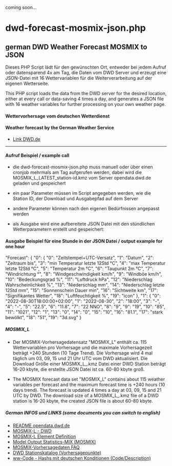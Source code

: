 coming soon...

# dwd-forecast-mosmix-json.php
## german DWD Weather Forecast MOSMIX to JSON

Dieses PHP Script lädt für den gewünschten Ort, entweder bei jedem Aufruf oder datensparend 4x am Tag, die Daten vom DWD Server und erzeugt eine JSON-Datei mit 16 Wettervariablen für die Weiterverarbeitung auf der eigenen Wetterseite.

This PHP script loads the data from the DWD server for the desired location, either at every call or data-saving 4 times a day, and generates a JSON file with 16 weather variables for further processing on your own weather page.

#### Wettervorhersage vom deutschen Wetterdienst
#### Weather forecast by the German Weather Service
- [Link DWD.de](https://www.dwd.de/)

---

#### Aufruf Beispiel / example call

- die dwd-forecast-mosmix-json.php muss manuell oder über einen cronjob mehrmals am Tag aufgerufen werden, dabei wird die MOSMIX_L_LATEST_station-id.kmz vom Server opendata.dwd.de geladen und gespeichert

- ein paar Parameter müssen im Script angegeben werden, wie die Station ID, der Download und Ausgabepfad auf dem Server
- andere Parameter können nach den eigenen Bedürfnissen angepasst werden

- als Ausgabe wird eine aufbereitete JSON Datei mit den stündlichen Wetterparametern erstellt und gespeichert:


#### Ausgabe Beispiel für eine Stunde in der JSON Datei / output example for one hour

"Forecast": {
 "0": {
      "0": "Zeitstempel+UTC-Versatz",
      "1": "Datum",
      "2": "Zeitraum bis",
      "3": "min Temperatur letzte 12Std °C",
      "4": "max Temperatur letzte 12Std °C",
      "5": "Temperatur 2m °C",
      "6": "Taupunkt 2m °C",
      "7": "Windrichtung °",
      "8": "Windgeschwindigkeit km/h",
      "9": "Windböe km/h",
      "10": "Bedeckungsgrad %",
      "11": "Luftdruck hPa",
      "12": "Niederschlag Wahrscheinlichkeit %",
      "13": "Niederschlag mm",
      "14": "Niederschlag letzte 12Std mm",
      "15": "Sonnenschein Dauer min",
      "16": "Sichtweite km",
      "17": "Signifikantes Wetter",
      "18": "Luftfeuchtigkeit %",
      "19": "icon"
    },
"1": {
      "0": "2022-08-30T18:00:00+02:00",
      "1": "2022-08-30",
      "2": "18:00",
      "3": "-",
      "4": "-",
      "5": "22.5",
      "6": "11.8",
      "7": "22 NNO",
      "8": "9",
      "9": "19",
      "10": "85",
      "11": "1021",
      "12": "1",
      "13": "0",
      "14": "0",
      "15": "10",
      "16": "81.1",
      "17": "stark bewölkt",
      "18": "51",
      "19": "3d.svg"
 }


##### MOSMIX_L
- Der MOSMIX-Vorhersagedatensatz "MOSMIX_L" enthält ca. 115 Wettervariablen pro Vorhersage und die maximale Vorhersagezeit beträgt +240 Stunden (10 Tage Trend). Die Vorhersage wird 4 mal täglich um 03, 09, 15 und 21 Uhr UTC vom DWD aktualisiert. Die Download Größe einer MOSMIX_L_.kmz Datei einer DWD Station beträgt 16-20 kbyte, die erstellte JSON Datei ist ca. 60-80 kbyte groß.

- The MOSMIX forecast data set "MOSMIX_L" contains about 115 weather variables per forecast and the maximum forecast time is +240 hours (10 days trend). The forecast is updated 4 times a day at 03, 09, 15 and 21 UTC by DWD. The download size of a MOSMIX_L_.kmz file of a DWD station is 16-20 kbyte, the created JSON file is about 60-80 kbyte.


##### German INFOS und LINKS (some documents you can switch to english)
- [README opendata.dwd.de ](https://opendata.dwd.de/README.txt)
- [MOSMIX-L - DWD ](https://dwd-geoportal.de/products/G_FJM/)
- [MOSMIX-L Element Definition ](https://www.dwd.de/DE/leistungen/opendata/help/schluessel_datenformate/kml/mosmix_elemente_xls.xlsx?__blob=publicationFile&v=7)
- [Model Output Statistics-MIX (MOSMIX)](https://www.dwd.de/DE/leistungen/met_verfahren_mosmix/met_verfahren_mosmix.html)
- [MOSMIX-Vorhersagedaten FAQ](https://rcccm.dwd.de/DE/leistungen/met_verfahren_mosmix/faq/faq_mosmix_node.html)
- [DWD Stationskatalog (Vorhersagepunkte)](https://www.dwd.de/DE/leistungen/met_verfahren_mosmix/mosmix_stationskatalog.cfg?view=nasPublication&nn=16102)
- [ww-Code - Hashs mit deutschen Konditionen (Code/Description)](https://wetterkanal.kachelmannwetter.com/was-ist-der-ww-code-in-der-meteorologie/)

